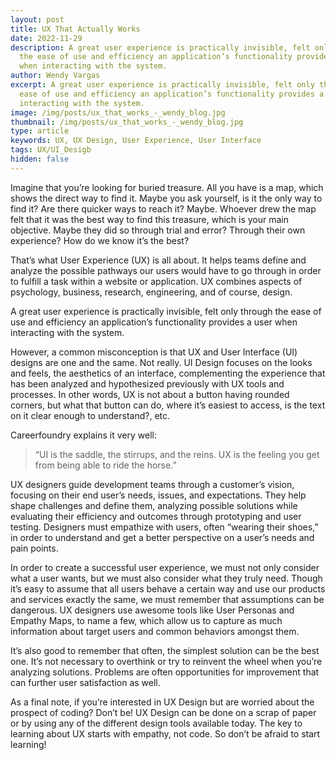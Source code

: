 ```yaml
---
layout: post
title: UX That Actually Works
date: 2022-11-29
description: A great user experience is practically invisible, felt only through
  the ease of use and efficiency an application’s functionality provides a user
  when interacting with the system.
author: Wendy Vargas
excerpt: A great user experience is practically invisible, felt only through the
  ease of use and efficiency an application’s functionality provides a user when
  interacting with the system.
image: /img/posts/ux_that_works_-_wendy_blog.jpg
thumbnail: /img/posts/ux_that_works_-_wendy_blog.jpg
type: article
keywords: UX, UX Design, User Experience, User Interface
tags: UX/UI_Desigb
hidden: false
---
```

Imagine that you’re looking for buried treasure. All you have is a map, which shows the direct way to find it. Maybe you ask yourself, is it the only way to find it? Are there quicker ways to reach it? Maybe. Whoever drew the map felt that it was the best way to find this treasure, which is your main objective. Maybe they did so through trial and error? Through their own experience?  How do we know it’s the best?

That’s what User Experience (UX) is all about. It helps teams define and analyze the possible pathways our users would have to go through in order to fulfill a task within a website or application. UX combines aspects of psychology, business, research, engineering, and of course, design. 

A great user experience is practically invisible, felt only through the ease of use and efficiency an application’s functionality provides a user when interacting with the system.

However, a common misconception is that UX and User Interface (UI) designs are one and the same. Not really. UI Design focuses on the looks and feels, the aesthetics of an interface, complementing the experience that has been analyzed and hypothesized previously with UX tools and processes. In other words, UX is not about a button having rounded corners, but what that button can do, where it’s easiest to access, is the text on it clear enough to understand?, etc. 

Careerfoundry explains it very well: 

> “UI is the saddle, the stirrups, and the reins. UX is the feeling you get from being able to ride the horse.”

UX designers guide development teams through a customer’s vision, focusing on their end user’s needs, issues, and expectations. They help shape challenges and define them, analyzing possible solutions while evaluating their efficiency and outcomes through prototyping and user testing. Designers must empathize with users, often “wearing their shoes,” in order to understand and get a better perspective on a user’s needs and pain points. 

In order to create a successful user experience, we must not only consider what a user wants, but we must also consider what they truly need. Though it’s easy to assume that all users behave a certain way and use our products and services exactly the same, we must remember that assumptions can be dangerous. UX designers use awesome tools like User Personas and Empathy Maps, to name a few, which allow us to capture as much information about target users and common behaviors amongst them. 

It’s also good to remember that often, the simplest solution can be the best one. It’s not necessary to overthink or try to reinvent the wheel when you’re analyzing solutions. Problems are often opportunities for improvement that can further user satisfaction as well. 

As a final note, if you’re interested in UX Design but are worried about the prospect of coding? Don’t be! UX Design can be done on a scrap of paper or by using any of the different design tools available today. The key to learning about UX starts with empathy, not code. So don’t be afraid to start learning!